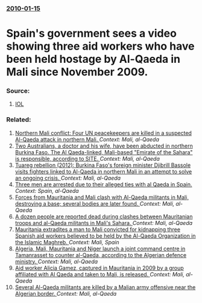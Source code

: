 ### [2010-01-15](/news/2010/01/15/index.md)

# Spain's government sees a video showing three aid workers who have been held hostage by Al-Qaeda in Mali since November 2009. 




### Source:

1. [IOL](http://www.iol.co.za/index.php?set_id=1&click_id=86&art_id=nw20100115145542700C298142)

### Related:

1. [Northern Mali conflict: Four UN peacekeepers are killed in a suspected Al-Qaeda attack in northern Mali. ](/news/2016/06/1/northern-mali-conflict-four-un-peacekeepers-are-killed-in-a-suspected-al-qaeda-attack-in-northern-mali.md) _Context: Mali, al-Qaeda_
2. [Two Australians, a doctor and his wife, have been abducted in northern Burkina Faso. The Al Qaeda-linked, Mali-based "Emirate of the Sahara" is responsible, according to SITE. ](/news/2016/01/16/two-australians-a-doctor-and-his-wife-have-been-abducted-in-northern-burkina-faso-the-al-qaeda-linked-mali-based-emirate-of-the-sahara.md) _Context: Mali, al-Qaeda_
3. [Tuareg rebellion (2012): Burkina Faso's foreign minister Djibrill Bassole visits fighters linked to Al-Qaeda in northern Mali in an attempt to solve an ongoing crisis. ](/news/2012/08/7/tuareg-rebellion-2012-burkina-faso-s-foreign-minister-djibrill-bassole-visits-fighters-linked-to-al-qaeda-in-northern-mali-in-an-attempt.md) _Context: Mali, al-Qaeda_
4. [Three men are arrested due to their alleged ties with al Qaeda in Spain. ](/news/2012/08/2/three-men-are-arrested-due-to-their-alleged-ties-with-al-qaeda-in-spain.md) _Context: Spain, al-Qaeda_
5. [Forces from Mauritania and Mali clash with Al-Qaeda militants in Mali, destroying a base; several bodies are later found. ](/news/2011/06/25/forces-from-mauritania-and-mali-clash-with-al-qaeda-militants-in-mali-destroying-a-base-several-bodies-are-later-found.md) _Context: Mali, al-Qaeda_
6. [A dozen people are reported dead during clashes between Mauritanian troops and al-Qaeda militants in Mali's Sahara. ](/news/2010/09/18/a-dozen-people-are-reported-dead-during-clashes-between-mauritanian-troops-and-al-qaeda-militants-in-mali-s-sahara.md) _Context: Mali, al-Qaeda_
7. [Mauritania extradites a man to Mali convicted for kidnapping three Spanish aid workers believed to be held by the Al-Qaeda Organization in the Islamic Maghreb. ](/news/2010/08/18/mauritania-extradites-a-man-to-mali-convicted-for-kidnapping-three-spanish-aid-workers-believed-to-be-held-by-the-al-qaeda-organization-in-t.md) _Context: Mali, Spain_
8. [Algeria, Mali, Mauritania and Niger launch a joint command centre in Tamanrasset to counter al-Qaeda, according to the Algerian defence ministry. ](/news/2010/04/21/algeria-mali-mauritania-and-niger-launch-a-joint-command-centre-in-tamanrasset-to-counter-al-qaeda-according-to-the-algerian-defence-mini.md) _Context: Mali, al-Qaeda_
9. [Aid worker Alicia Gamez, captured in Mauritania in 2009 by a group affiliated with Al Qaeda and taken to Mali, is released. ](/news/2010/03/10/aid-worker-alicia-gamez-captured-in-mauritania-in-2009-by-a-group-affiliated-with-al-qaeda-and-taken-to-mali-is-released.md) _Context: Mali, al-Qaeda_
10. [ Several Al-Qaeda militants are killed by a Malian army offensive near the Algerian border. ](/news/2009/06/18/several-al-qaeda-militants-are-killed-by-a-malian-army-offensive-near-the-algerian-border.md) _Context: Mali, al-Qaeda_

